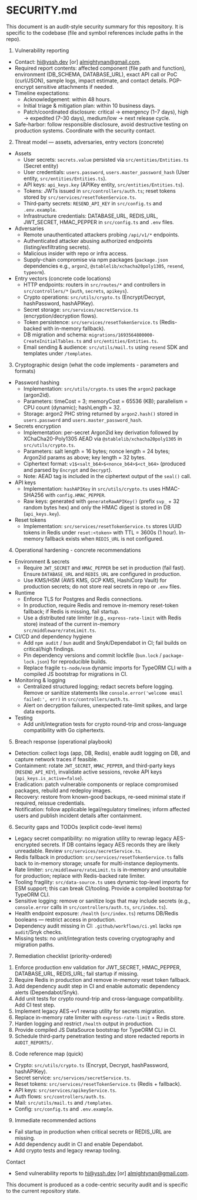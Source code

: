 # SECURITY.md

This document is an audit-style security summary for this repository. It is specific to the codebase (file and symbol references include paths in the repo).

1) Vulnerability reporting
- Contact: hi@yssh.dev [or] almightynan@gmail.com.
- Required report contents: affected component (file path and function), environment (DB_SCHEMA, DATABASE_URL), exact API call or PoC (curl/JSON), sample logs, impact estimate, and contact details. PGP-encrypt sensitive attachments if needed.
- Timeline expectations:
  - Acknowledgement: within 48 hours.
  - Initial triage & mitigation plan: within 10 business days.
  - Patch/coordinated disclosure: critical → emergency (1–7 days), high → expedited (7–30 days), medium/low → next release cycle.
- Safe-harbor: follow responsible disclosure, avoid destructive testing on production systems. Coordinate with the security contact.

2) Threat model — assets, adversaries, entry vectors (concrete)
- Assets
  - User secrets: `secrets.value` persisted via `src/entities/Entities.ts` (Secret entity)
  - User credentials: `users.password`, `users.master_password_hash` (User entity, `src/entities/Entities.ts`).
  - API keys: `api_keys.key` (APIKey entity, `src/entities/Entities.ts`).
  - Tokens: JWTs issued in `src/controllers/auth.ts`; reset tokens stored by `src/services/resetTokenService.ts`.
  - Third‑party secrets: `RESEND_API_KEY` in `src/config.ts` and `.env.example`.
  - Infrastructure credentials: DATABASE_URL, REDIS_URL, JWT_SECRET, HMAC_PEPPER in `src/config.ts` and `.env` files.
- Adversaries
  - Remote unauthenticated attackers probing `/api/v1/*` endpoints.
  - Authenticated attacker abusing authorized endpoints (listing/exfiltrating secrets).
  - Malicious insider with repo or infra access.
  - Supply-chain compromise via npm packages (`package.json` dependencies e.g., `argon2`, `@stablelib/xchacha20poly1305`, `resend`, `typeorm`).
- Entry vectors (concrete code locations)
  - HTTP endpoints: routers in `src/routes/*` and controllers in `src/controllers/*` (`auth`, `secrets`, `apikeys`).
  - Crypto operations: `src/utils/crypto.ts` (Encrypt/Decrypt, hashPassword, hashAPIKey).
  - Secret storage: `src/services/secretService.ts` (encryption/decryption flows).
  - Token persistence: `src/services/resetTokenService.ts` (Redis-backed with in-memory fallback).
  - DB migration and schema: `migrations/1693564800000-CreateInitialTables.ts` and `src/entities/Entities.ts`.
  - Email sending & audience: `src/utils/mail.ts` using `resend` SDK and templates under `/templates`.

3) Cryptographic design (what the code implements - parameters and formats)
- Password hashing
  - Implementation: `src/utils/crypto.ts` uses the `argon2` package (argon2id).
  - Parameters: timeCost = 3; memoryCost = 65536 (KB); parallelism = CPU count (dynamic); hashLength = 32.
  - Storage: argon2 PHC string returned by `argon2.hash()` stored in `users.password` and `users.master_password_hash`.
- Secrets encryption
  - Implementation: per-secret Argon2id key derivation followed by XChaCha20-Poly1305 AEAD via `@stablelib/xchacha20poly1305` in `src/utils/crypto.ts`.
  - Parameters: salt length = 16 bytes; nonce length = 24 bytes; Argon2id params as above; key length = 32 bytes.
  - Ciphertext format: `v1$<salt_b64>$<nonce_b64>$<ct_b64>` (produced and parsed by `Encrypt` and `Decrypt`).
  - Note: AEAD tag is included in the ciphertext output of the `seal()` call.
- API keys
  - Implementation: `hashAPIKey` in `src/utils/crypto.ts` uses HMAC-SHA256 with `config.HMAC_PEPPER`.
  - Raw keys: generated with `generateRawAPIKey()` (prefix `svp_` + 32 random bytes hex) and only the HMAC digest is stored in DB (`api_keys.key`).
- Reset tokens
  - Implementation: `src/services/resetTokenService.ts` stores UUID tokens in Redis under `reset:<token>` with TTL = 3600s (1 hour). In-memory fallback exists when `REDIS_URL` is not configured.

4) Operational hardening - concrete recommendations
- Environment & secrets
  - Require `JWT_SECRET` and `HMAC_PEPPER` be set in production (fail fast). Ensure `DATABASE_URL` and `REDIS_URL` are configured in production.
  - Use KMS/HSM (AWS KMS, GCP KMS, HashiCorp Vault) for production secrets; do not store real secrets in repo or `.env` files.
- Runtime
  - Enforce TLS for Postgres and Redis connections.
  - In production, require Redis and remove in-memory reset-token fallback; if Redis is missing, fail startup.
  - Use a distributed rate limiter (e.g., `express-rate-limit` with Redis store) instead of the current in-memory `src/middleware/rateLimit.ts`.
- CI/CD and dependency hygiene
  - Add `npm audit` / `bun` audit and Snyk/Dependabot in CI; fail builds on critical/high findings.
  - Pin dependency versions and commit lockfile (`bun.lock` / `package-lock.json`) for reproducible builds.
  - Replace fragile `ts-node/esm` dynamic imports for TypeORM CLI with a compiled JS bootstrap for migrations in CI.
- Monitoring & logging
  - Centralized structured logging; redact secrets before logging. Remove or sanitize statements like `console.error('welcome email failed:', err)` in `src/controllers/auth.ts`.
  - Alert on decryption failures, unexpected rate-limit spikes, and large data exports.
- Testing
  - Add unit/integration tests for crypto round-trip and cross-language compatibility with Go ciphertexts.

5) Breach response (operational playbook)
- Detection: collect logs (app, DB, Redis), enable audit logging on DB, and capture network traces if feasible.
- Containment: rotate `JWT_SECRET`, `HMAC_PEPPER`, and third-party keys (`RESEND_API_KEY`), invalidate active sessions, revoke API keys (`api_keys.is_active=false`).
- Eradication: patch vulnerable components or replace compromised packages, rebuild and redeploy images.
- Recovery: restore from known-good backups, re-seed minimal state if required, reissue credentials.
- Notification: follow applicable legal/regulatory timelines; inform affected users and publish incident details after containment.

6) Security gaps and TODOs (explicit code-level items)
- Legacy secret compatibility: no migration utility to rewrap legacy AES-encrypted secrets. If DB contains legacy AES records they are likely unreadable. Review `src/services/secretService.ts`.
- Redis fallback in production: `src/services/resetTokenService.ts` falls back to in-memory storage; unsafe for multi-instance deployments.
- Rate limiter: `src/middleware/rateLimit.ts` is in-memory and unsuitable for production; replace with Redis-backed rate limiter.
- Tooling fragility: `src/data-source.ts` uses dynamic top-level imports for ESM support; this can break CI/tooling. Provide a compiled bootstrap for TypeORM CLI.
- Sensitive logging: remove or sanitize logs that may include secrets (e.g., `console.error` calls in `src/controllers/auth.ts`, `src/index.ts`).
- Health endpoint exposure: `/health` (`src/index.ts`) returns DB/Redis booleans — restrict access in production.
- Dependency audit missing in CI: `.github/workflows/ci.yml` lacks `npm audit`/Snyk checks.
- Missing tests: no unit/integration tests covering cryptography and migration paths.

7) Remediation checklist (priority-ordered)
1. Enforce production env validation for JWT_SECRET, HMAC_PEPPER, DATABASE_URL, REDIS_URL; fail startup if missing.
2. Require Redis in production and remove in-memory reset token fallback.
3. Add dependency audit step in CI and enable automatic dependency alerts (Dependabot/Snyk).
4. Add unit tests for crypto round-trip and cross-language compatibility. Add CI test step.
5. Implement legacy AES→v1 rewrap utility for secrets migration.
6. Replace in-memory rate limiter with `express-rate-limit` + Redis store.
7. Harden logging and restrict `/health` output in production.
8. Provide compiled JS DataSource bootstrap for TypeORM CLI in CI.
9. Schedule third-party penetration testing and store redacted reports in `AUDIT_REPORTS/`.

8) Code reference map (quick)
- Crypto: `src/utils/crypto.ts` (Encrypt, Decrypt, hashPassword, hashAPIKey).
- Secret service: `src/services/secretService.ts`.
- Reset tokens: `src/services/resetTokenService.ts` (Redis + fallback).
- API keys: `src/services/apikeyService.ts`.
- Auth flows: `src/controllers/auth.ts`.
- Mail: `src/utils/mail.ts` and `/templates`.
- Config: `src/config.ts` and `.env.example`.

9) Immediate recommended actions
- Fail startup in production when critical secrets or REDIS_URL are missing.
- Add dependency audit in CI and enable Dependabot.
- Add crypto tests and legacy rewrap tooling.

Contact
- Send vulnerability reports to hi@yssh.dev [or] almightynan@gmail.com.

This document is produced as a code-centric security audit and is specific to the current repository state. 